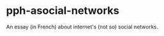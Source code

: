 pph-asocial-networks
====================

An essay (in French) about internet's (not so) social networks.
